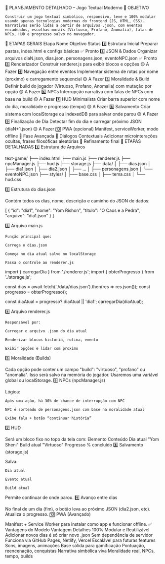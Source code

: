 🧱 PLANEJAMENTO DETALHADO – Jogo Textual Moderno
🎯 OBJETIVO

    Construir um jogo textual simbólico, responsivo, leve e 100% modular usando apenas tecnologias modernas do frontend (JS, HTML, CSS). Narrativas serão lidas a partir de arquivos .json, com eventos encadeados, escolhas morais (Virtuoso, Profano, Anomalia), falas de NPCs, HUD e progresso salvo no navegador.

📌 ETAPAS GERAIS
Etapa	Nome	Objetivo	Status
1️⃣	Estrutura Inicial	Preparar pastas, index.html e configs básicas	✅ Pronto
2️⃣	JSON & Dados	Organizar arquivos diaN.json, dias.json, personagens.json, eventoNPC.json	✅ Pronto
3️⃣	Renderizador	Construir renderer.js para exibir blocos e opções	🟡 A Fazer
4️⃣	Navegação entre eventos	Implementar sistema de rotas por nome (proximo) e carregamento sequencial	🟡 A Fazer
5️⃣	Moralidade & Build	Definir build do jogador (Virtuoso, Profano, Anomalia) com mutação por opção	🟡 A Fazer
6️⃣	NPCs	Interrupção narrativa com falas de NPCs com base na build	🟡 A Fazer
7️⃣	HUD Minimalista	Criar barra superior com nome do dia, moralidade e progresso (tempo)	🟡 A Fazer
8️⃣	Salvamento	Criar sistema com localStorage ou IndexedDB para salvar onde parou	🟡 A Fazer
9️⃣	Finalização de Dia	Detectar fim do dia e carregar próximo JSON (diaN+1.json)	🟡 A Fazer
🔟	PWA (opcional)	Manifest, serviceWorker, modo offline	🔲 Fase Avançada
💬	Diálogos Contextuais	Adicionar microinterações ocultas, frases filosóficas aleatórias	🔲 Refinamento final
🧩 ETAPAS DETALHADAS
1️⃣ Estrutura de Arquivos

text-game/
├── index.html
├── main.js
├── renderer.js
├── npcManager.js
├── hud.js
├── storage.js
├── data/
│   ├── dias.json
│   ├── dia1.json
│   ├── dia2.json
│   ├── ...
│   ├── personagens.json
│   └── eventoNPC.json
├── styles/
│   ├── base.css
│   ├── tema.css
│   └── hud.css

2️⃣ Estrutura do dias.json

Contém todos os dias, nome, descrição e caminho do JSON de dados:

[
  {
    "id": "dia1",
    "nome": "Yom Rishon",
    "titulo": "O Caos e a Pedra",
    "arquivo": "dia1.json"
  }
]

3️⃣ Arquivo main.js

    Função principal que:

    Carrega o dias.json

    Começa no dia atual salvo no localStorage

    Passa o controle ao renderer.js

import { carregarDia } from './renderer.js';
import { obterProgresso } from './storage.js';

const dias = await fetch('./data/dias.json').then(res => res.json());
const progresso = obterProgresso();

const diaAtual = progresso?.diaAtual || 'dia1';
carregarDia(diaAtual);

4️⃣ Arquivo renderer.js

    Responsável por:

    Carregar o arquivo .json do dia atual

    Renderizar blocos historia, rotina, evento

    Exibir opções e lidar com proximo

5️⃣ Moralidade (Builds)

Cada opção pode conter um campo "build": "virtuoso", "profano" ou "anomalia". Isso será salvo na memória do jogador. Usaremos uma variável global ou localStorage.
6️⃣ NPCs (npcManager.js)

Lógica:

    Após uma ação, há 30% de chance de interrupção com NPC

    NPC é sorteado de personagens.json com base na moralidade atual

    Exibe fala + botão “continuar história”

7️⃣ HUD

Será um bloco fixo no topo da tela com:
Elemento	Conteúdo
Dia atual	"Yom Sheni"
Build atual	"Virtuoso"
Progresso	% concluído
8️⃣ Salvamento (storage.js)

Salva:

    Dia atual

    Evento atual

    Build atual

Permite continuar de onde parou.
9️⃣ Avanço entre dias

No final de um dia (fim), o botão leva ao próximo JSON (dia2.json, etc). Atualiza o progresso.
🔟 PWA (Avançado)

Manifest + Service Worker para instalar como app e funcionar offline.
✅ Vantagens do Modelo
Vantagem	Detalhes
100% Modular e Reutilizável	Adicionar novos dias é só criar novo .json
Sem dependência de servidor	Funciona via GitHub Pages, Netlify, Vercel
Escalável para futuras features	Sons, imagens, animações
Base sólida para gamificação	Pontuação, reencenação, conquistas
Narrativa simbólica viva	Moralidade real, NPCs, tempo, builds
